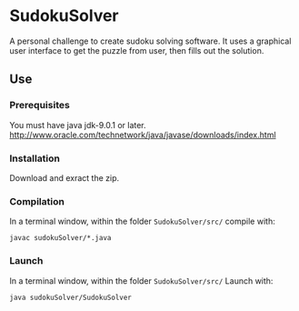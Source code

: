 # SudokuSolver
A personal challenge to create sudoku solving software. It uses a graphical user interface to get the puzzle from user, then fills out the solution.

## Use

### Prerequisites
You must have java jdk-9.0.1 or later. 
http://www.oracle.com/technetwork/java/javase/downloads/index.html

### Installation
Download and exract the zip.

### Compilation
In a terminal window, within the folder 
```SudokuSolver/src/```
compile with:
```
javac sudokuSolver/*.java
```

### Launch
In a terminal window, within the folder
```SudokuSolver/src/```
Launch with:
```
java sudokuSolver/SudokuSolver
```
